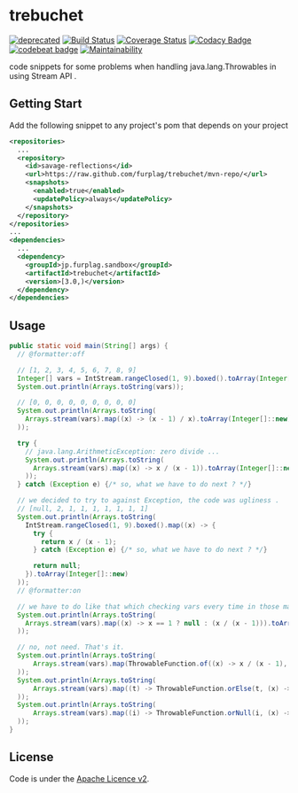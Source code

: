 # trebuchet
[![deprecated](https://img.shields.io/badge/deprecated-integrated%20as%20a%20part%20of%20Relic-red.svg)](https://github.com/furplag/relic)
[![Build Status](https://travis-ci.org/furplag/trebuchet.svg?branch=master)](https://travis-ci.org/furplag/trebuchet)
[![Coverage Status](https://coveralls.io/repos/github/furplag/trebuchet/badge.svg?branch=master)](https://coveralls.io/github/furplag/trebuchet?branch=master)
[![Codacy Badge](https://api.codacy.com/project/badge/Grade/02fcf40271c746be8adbb6d3df04b52e)](https://www.codacy.com/app/furplag/trebuchet?utm_source=github.com&amp;utm_medium=referral&amp;utm_content=furplag/trebuchet&amp;utm_campaign=Badge_Grade)
[![codebeat badge](https://codebeat.co/badges/42cc12ce-7ae8-489c-bfa4-4d655159f029)](https://codebeat.co/projects/github-com-furplag-trebuchet-master)
[![Maintainability](https://api.codeclimate.com/v1/badges/c572835a3dffc65a2517/maintainability)](https://codeclimate.com/github/furplag/trebuchet/maintainability)

code snippets for some problems when handling java.lang.Throwables in using Stream API .

## Getting Start

Add the following snippet to any project's pom that depends on your project
```pom.xml
<repositories>
  ...
  <repository>
    <id>savage-reflections</id>
    <url>https://raw.github.com/furplag/trebuchet/mvn-repo/</url>
    <snapshots>
      <enabled>true</enabled>
      <updatePolicy>always</updatePolicy>
    </snapshots>
  </repository>
</repositories>
...
<dependencies>
  ...
  <dependency>
    <groupId>jp.furplag.sandbox</groupId>
    <artifactId>trebuchet</artifactId>
    <version>[3.0,)</version>
  </dependency>
</dependencies>
```

## Usage
```java
public static void main(String[] args) {
  // @formatter:off

  // [1, 2, 3, 4, 5, 6, 7, 8, 9]
  Integer[] vars = IntStream.rangeClosed(1, 9).boxed().toArray(Integer[]::new);
  System.out.println(Arrays.toString(vars));

  // [0, 0, 0, 0, 0, 0, 0, 0, 0]
  System.out.println(Arrays.toString(
    Arrays.stream(vars).map((x) -> (x - 1) / x).toArray(Integer[]::new)
  ));

  try {
    // java.lang.ArithmeticException: zero divide ...
    System.out.println(Arrays.toString(
      Arrays.stream(vars).map((x) -> x / (x - 1)).toArray(Integer[]::new)
    ));
  } catch (Exception e) {/* so, what we have to do next ? */}

  // we decided to try to against Exception, the code was ugliness .
  // [null, 2, 1, 1, 1, 1, 1, 1, 1]
  System.out.println(Arrays.toString(
    IntStream.rangeClosed(1, 9).boxed().map((x) -> {
      try {
        return x / (x - 1);
      } catch (Exception e) {/* so, what we have to do next ? */}

      return null;
    }).toArray(Integer[]::new)
  ));
  // @formatter:on

  // we have to do like that which checking vars every time in those many,  many of code ?
  System.out.println(Arrays.toString(
    Arrays.stream(vars).map((x) -> x == 1 ? null : (x / (x - 1))).toArray(Integer[]::new)
  ));

  // no, not need. That's it.
  System.out.println(Arrays.toString(
      Arrays.stream(vars).map(ThrowableFunction.of((x) -> x / (x - 1), (x, ex) -> null)).toArray(Integer[]::new)
  ));
  System.out.println(Arrays.toString(
      Arrays.stream(vars).map((t) -> ThrowableFunction.orElse(t, (x) -> x / (x - 1), (x, ex) -> null)).toArray(Integer[]::new)
  ));
  System.out.println(Arrays.toString(
      Arrays.stream(vars).map((i) -> ThrowableFunction.orNull(i, (x) -> x / (x - 1))).toArray(Integer[]::new)
  ));
}
```

## License
Code is under the [Apache Licence v2](LICENCE).
